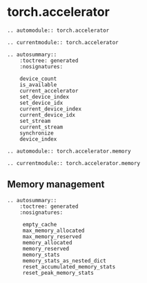 # torch.accelerator

```{eval-rst}
.. automodule:: torch.accelerator
```

```{eval-rst}
.. currentmodule:: torch.accelerator
```

```{eval-rst}
.. autosummary::
    :toctree: generated
    :nosignatures:

    device_count
    is_available
    current_accelerator
    set_device_index
    set_device_idx
    current_device_index
    current_device_idx
    set_stream
    current_stream
    synchronize
    device_index
```

```{eval-rst}
.. automodule:: torch.accelerator.memory
```
```{eval-rst}
.. currentmodule:: torch.accelerator.memory
```

## Memory management
```{eval-rst}
.. autosummary::
    :toctree: generated
    :nosignatures:

     empty_cache
     max_memory_allocated
     max_memory_reserved
     memory_allocated
     memory_reserved
     memory_stats
     memory_stats_as_nested_dict
     reset_accumulated_memory_stats
     reset_peak_memory_stats
```
